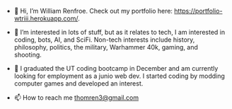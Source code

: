 - 👋 Hi, I’m William Renfroe. Check out my portfolio here: https://portfolio-wtriii.herokuapp.com/. 

- 👀 I’m interested in lots of stuff, but as it relates to tech, I am interested in coding, bots, AI, and SciFi. Non-tech interests include history, philosophy, politics, the military, Warhammer 40k, gaming, and shooting.

- 🌱 I graduated the UT coding bootcamp in December and am currently looking for employment as a junio web dev. I started coding by modding computer games and developed an interest.

- 📫 How to reach me thomren3@gmail.com
